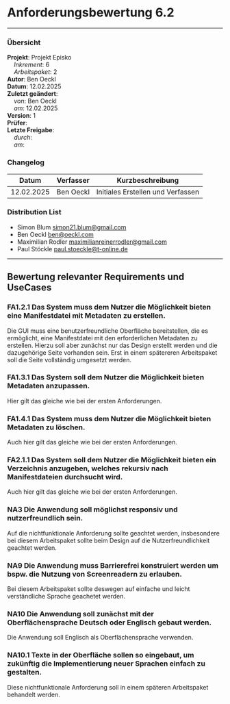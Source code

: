 # Anforderungsbewertung 6.2

---

### Übersicht

**Projekt**: Projekt Episko \
&nbsp;&nbsp;&nbsp;&nbsp;_Inkrement_: 6\
&nbsp;&nbsp;&nbsp;&nbsp;_Arbeitspaket_: 2\
**Autor**: Ben Oeckl\
**Datum**: 12.02.2025\
**Zuletzt geändert**: \
&nbsp;&nbsp;&nbsp;&nbsp;_von_: Ben Oeckl\
&nbsp;&nbsp;&nbsp;&nbsp;_am_: 12.02.2025\
**Version**: 1 \
**Prüfer**: \
**Letzte Freigabe**: \
&nbsp;&nbsp;&nbsp;&nbsp;_durch_: \
&nbsp;&nbsp;&nbsp;&nbsp;_am_: 

### Changelog

| Datum      | Verfasser | Kurzbeschreibung                  |
| ---------- | --------- | --------------------------------- |
| 12.02.2025 | Ben Oeckl  | Initiales Erstellen und Verfassen |

### Distribution List

- Simon Blum <simon21.blum@gmail.com>
- Ben Oeckl <ben@oeckl.com>
- Maximilian Rodler <maximilianreinerrodler@gmail.com>
- Paul Stöckle <paul.stoeckle@t-online.de>

---

## Bewertung relevanter Requirements und UseCases
### FA1.2.1 Das System muss dem Nutzer die Möglichkeit bieten eine Manifestdatei mit Metadaten zu erstellen.
Die GUI muss eine benutzerfreundliche Oberfläche bereitstellen, die es ermöglicht, eine Manifestdatei mit den erforderlichen Metadaten zu erstellen. Hierzu soll aber zunächst nur das Design erstellt werden und die dazugehörige Seite vorhanden sein. Erst in einem spätereren Arbeitspaket soll die Seite vollständig umgesetzt werden.
### FA1.3.1 Das System soll dem Nutzer die Möglichkeit bieten Metadaten anzupassen.
Hier gilt das gleiche wie bei der ersten Anforderungen.
### FA1.4.1 Das System muss dem Nutzer die Möglichkeit bieten Metadaten zu löschen.
Auch hier gilt das gleiche wie bei der ersten Anforderungen.
### FA2.1.1 Das System soll dem Nutzer die Möglichkeit bieten ein Verzeichnis anzugeben, welches rekursiv nach Manifestdateien durchsucht wird.
Auch hier gilt das gleiche wie bei der ersten Anforderungen.
### NA3 Die Anwendung soll möglichst responsiv und nutzerfreundlich sein.
Auf die nichtfunktionale Anforderung sollte geachtet werden, insbesondere bei diesem Arbeitspaket sollte beim Design auf die Nutzerfreundlichkeit geachtet werden.
### NA9 Die Anwendung muss Barrierefrei konstruiert werden um bspw. die Nutzung von Screenreadern zu erlauben.
Bei diesem Arbeitspaket sollte deswegen auf einfache und leicht verständliche Sprache geachetet werden.
### NA10 Die Anwendung soll zunächst mit der Oberflächensprache Deutsch oder Englisch gebaut werden.
Die Anwendung soll Englisch als Oberflächensprache verwenden.
### NA10.1 Texte in der Oberfläche sollen so eingebaut, um zukünftig die Implementierung neuer Sprachen einfach zu gestalten.
Diese nichtfunktionale Anforderung soll in einem späteren Arbeitspaket behandelt werden. 
